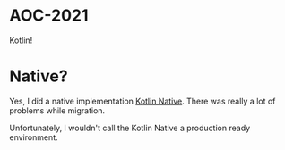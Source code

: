 # AOC-2021

Kotlin!

# Native?

Yes, I did a native implementation [Kotlin Native](https://github.com/Cililing/aoc-native-2021). There was really a lot
of problems while migration.

Unfortunately, I wouldn't call the Kotlin Native a production ready environment. 